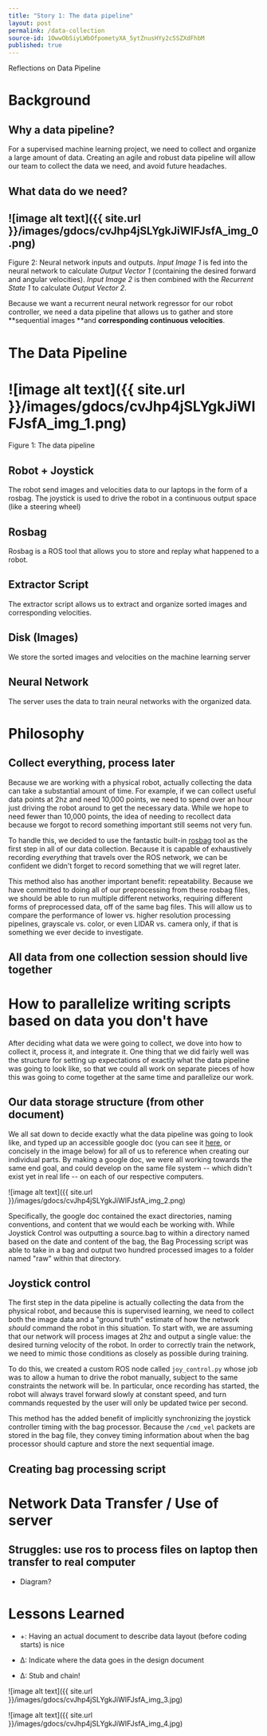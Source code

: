 ```yaml
---
title: "Story 1: The data pipeline"
layout: post
permalink: /data-collection
source-id: 1OwwObSiyLWbOfpometyXA_5ytZnusHYy2c5SZXdFhbM
published: true
---
```

Reflections on Data Pipeline

# Background

## Why a data pipeline?

For a supervised machine learning project, we need to collect and organize a large amount of data. Creating an agile and robust data pipeline will allow our team to collect the data we need, and avoid future headaches.

## What data do we need?

## ![image alt text]({{ site.url }}/images/gdocs/cvJhp4jSLYgkJiWIFJsfA_img_0.png)

Figure 2: Neural network inputs and outputs. *Input Image 1* is fed into the neural network to calculate *Output Vector 1* (containing the desired forward and angular velocities). *Input Image 2* is then combined with the *Recurrent State 1* to calculate *Output Vector 2*.

Because we want a recurrent neural network regressor for our robot controller, we need a data pipeline that allows us to gather and store **sequential images **and **corresponding continuous velocities**.

# The Data Pipeline

# ![image alt text]({{ site.url }}/images/gdocs/cvJhp4jSLYgkJiWIFJsfA_img_1.png)

Figure 1: The data pipeline

## Robot + Joystick

The robot send images and velocities data to our laptops in the form of a rosbag. The joystick is used to drive the robot in a continuous output space (like a steering wheel)

## Rosbag

Rosbag is a ROS tool that allows you to store and replay what happened to a robot.

## Extractor Script

The extractor script allows us to extract and organize sorted images and corresponding velocities.

## Disk (Images)

We store the sorted images and velocities on the machine learning server

## Neural Network

The server uses the data to train neural networks with the organized data.

# Philosophy

## Collect everything, process later

Because we are working with a physical robot, actually collecting the data can take a substantial amount of time. For example, if we can collect useful data points at 2hz and need 10,000 points, we need to spend over an hour just driving the robot around to get the necessary data. While we hope to need fewer than 10,000 points, the idea of needing to recollect data because we forgot to record something important still seems not very fun.

To handle this, we decided to use the fantastic built-in [rosbag](http://wiki.ros.org/rosbag) tool as the first step in all of our data collection. Because it is capable of exhaustively recording *everything* that travels over the ROS network, we can be confident we didn't forget to record something that we will regret later.

This method also has another important benefit: repeatability. Because we have committed to doing all of our preprocessing from these rosbag files, we should be able to run multiple different networks, requiring different forms of preprocessed data, off of the same bag files. This will allow us to compare the performance of lower vs. higher resolution processing pipelines, grayscale vs. color, or even LIDAR vs. camera only, if that is something we ever decide to investigate.

## All data from one collection session should live together

# How to parallelize writing scripts based on data you don't have

After deciding what data we were going to collect, we dove into how to collect it, process it, and integrate it. One thing that we did fairly well was the structure for setting up expectations of exactly what the data pipeline was going to look like, so that we could all work on separate pieces of how this was going to come together at the same time and parallelize our work. 

## Our data storage structure (from other document)

We all sat down to decide exactly what the data pipeline was going to look like, and typed up an accessible google doc (you can see it [here](https://docs.google.com/document/d/1m_9tAMSPhVd9YHXxiS7gS74h9O3FT_X9WAszFTgKTE0/edit?usp=sharing), or concisely in the image below) for all of us to reference when creating our individual parts. By making a google doc, we were all working towards the same end goal, and could develop on the same file system -- which didn't exist yet in real life -- on each of our respective computers. 

![image alt text]({{ site.url }}/images/gdocs/cvJhp4jSLYgkJiWIFJsfA_img_2.png)

Specifically, the google doc contained the exact directories, naming conventions, and content that we would each be working with. While Joystick Control was outputting a source.bag to within a directory named based on the date and content of the bag, the Bag Processing script was able to take in a bag and output two hundred processed images to a folder named "raw" within that directory.

## Joystick control

The first step in the data pipeline is actually collecting the data from the physical robot, and because this is supervised learning, we need to collect both the image data and a "ground truth" estimate of how the network *should* command the robot in this situation. To start with, we are assuming that our network will process images at 2hz and output a single value: the desired turning velocity of the robot. In order to correctly train the network, we need to mimic those conditions as closely as possible during training.

To do this, we created a custom ROS node called `joy_control.py` whose job was to allow a human to drive the robot manually, subject to the same constraints the network will be. In particular, once recording has started, the robot will always travel forward slowly at constant speed, and turn commands requested by the user will only be updated twice per second.

This method has the added benefit of implicitly synchronizing the joystick controller timing with the bag processor. Because the `/cmd_vel` packets are stored in the bag file, they convey timing information about when the bag processor should capture and store the next sequential image.

## Creating bag processing script

# Network Data Transfer / Use of server

## Struggles: use ros to process files on laptop then transfer to real computer

* Diagram?

# Lessons Learned

* +: Having an actual document to describe data layout (before coding starts) is nice

* Δ: Indicate where the data goes in the design document

* Δ: Stub and chain!

![image alt text]({{ site.url }}/images/gdocs/cvJhp4jSLYgkJiWIFJsfA_img_3.jpg)

![image alt text]({{ site.url }}/images/gdocs/cvJhp4jSLYgkJiWIFJsfA_img_4.jpg)

